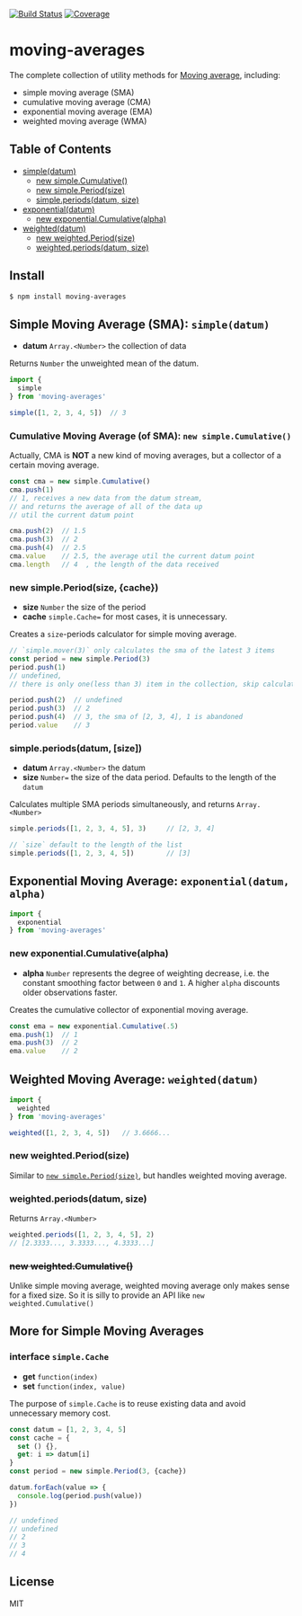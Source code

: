 [![Build Status](https://travis-ci.org/kaelzhang/moving-averages.svg?branch=master)](https://travis-ci.org/kaelzhang/moving-averages)
[![Coverage](https://codecov.io/gh/kaelzhang/moving-averages/branch/master/graph/badge.svg)](https://codecov.io/gh/kaelzhang/moving-averages)
<!-- optional npm version
[![NPM version](https://badge.fury.io/js/moving-averages.svg)](http://badge.fury.io/js/moving-averages)
-->
<!-- optional npm downloads
[![npm module downloads per month](http://img.shields.io/npm/dm/moving-averages.svg)](https://www.npmjs.org/package/moving-averages)
-->
<!-- optional dependency status
[![Dependency Status](https://david-dm.org/kaelzhang/moving-averages.svg)](https://david-dm.org/kaelzhang/moving-averages)
-->

# moving-averages

The complete collection of utility methods for [Moving average](https://en.wikipedia.org/wiki/Moving_average), including:

- simple moving average (SMA)
- cumulative moving average (CMA)
- exponential moving average (EMA)
- weighted moving average (WMA)

## Table of Contents

- [simple(datum)](#simple-moving-average-sma-simpledatum)
  - [new simple.Cumulative()](#cumulative-moving-average-of-sma-new-simplecumulative)
  - [new simple.Period(size)](#new-simpleperiodsize-cache)
  - [simple.periods(datum, size)](#simpleperiodsdatum-size)
- [exponential(datum)](#exponential-moving-average-exponentialdatum-alpha)
  - [new exponential.Cumulative(alpha)](#new-exponentialcumulativealpha)
- [weighted(datum)](#weighted-moving-average-weighteddatum)
  - [new weighted.Period(size)](#new-weightedperiodsize)
  - [weighted.periods(datum, size)](#weightedperiodsdatum-size)

## Install

```sh
$ npm install moving-averages
```

## Simple Moving Average (SMA): `simple(datum)`

- **datum** `Array.<Number>` the collection of data

Returns `Number` the unweighted mean of the datum.

```js
import {
  simple
} from 'moving-averages'

simple([1, 2, 3, 4, 5])  // 3
```

### Cumulative Moving Average (of SMA): `new simple.Cumulative()`

Actually, CMA is **NOT** a new kind of moving averages, but a collector of a certain moving average.

```js
const cma = new simple.Cumulative()
cma.push(1)
// 1, receives a new data from the datum stream,
// and returns the average of all of the data up
// util the current datum point

cma.push(2)  // 1.5
cma.push(3)  // 2
cma.push(4)  // 2.5
cma.value    // 2.5, the average util the current datum point
cma.length   // 4  , the length of the data received
```

### new simple.Period(size, {cache})

- **size** `Number` the size of the period
- **cache** `simple.Cache=` for most cases, it is unnecessary.

Creates a `size`-periods calculator for simple moving average.

```js
// `simple.mover(3)` only calculates the sma of the latest 3 items
const period = new simple.Period(3)
period.push(1)  
// undefined,
// there is only one(less than 3) item in the collection, skip calculating

period.push(2)  // undefined
period.push(3)  // 2
period.push(4)  // 3, the sma of [2, 3, 4], 1 is abandoned
period.value    // 3
```

### simple.periods(datum, [size])

- **datum** `Array.<Number>` the datum
- **size** `Number=` the size of the data period. Defaults to the length of the `datum`

Calculates multiple SMA periods simultaneously, and returns `Array.<Number>`

```js
simple.periods([1, 2, 3, 4, 5], 3)     // [2, 3, 4]

// `size` default to the length of the list
simple.periods([1, 2, 3, 4, 5])        // [3]
```

## Exponential Moving Average: `exponential(datum, alpha)`

```js
import {
  exponential
} from 'moving-averages'
```

### new exponential.Cumulative(alpha)

- **alpha** `Number` represents the degree of weighting decrease, i.e. the constant smoothing factor between `0` and `1`. A higher `alpha` discounts older observations faster.

Creates the cumulative collector of exponential moving average.

```js
const ema = new exponential.Cumulative(.5)
ema.push(1)  // 1
ema.push(3)  // 2
ema.value    // 2
```

## Weighted Moving Average: `weighted(datum)`

```js
import {
  weighted
} from 'moving-averages'

weighted([1, 2, 3, 4, 5])   // 3.6666...
```

### new weighted.Period(size)

Similar to [`new simple.Period(size)`](#simpleperiodsdatum-size), but handles weighted moving average.

### weighted.periods(datum, size)

Returns `Array.<Number>`

```js
weighted.periods([1, 2, 3, 4, 5], 2)  
// [2.3333..., 3.3333..., 4.3333...]
```

### ~~new weighted.Cumulative()~~

Unlike simple moving average, weighted moving average only makes sense for a fixed size. So it is silly to provide an API like `new weighted.Cumulative()`

## More for Simple Moving Averages

### interface `simple.Cache`

- **get** `function(index)`
- **set** `function(index, value)`

The purpose of `simple.Cache` is to reuse existing data and avoid unnecessary memory cost.

```js
const datum = [1, 2, 3, 4, 5]
const cache = {
  set () {},
  get: i => datum[i]
}
const period = new simple.Period(3, {cache})

datum.forEach(value => {
  console.log(period.push(value))
})

// undefined
// undefined
// 2
// 3
// 4
```

## License

MIT
